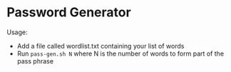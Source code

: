 # Password Generator

Usage:

- Add a file called wordlist.txt containing your list of words
- Run `pass-gen.sh N` where N is the number of words to form part of the pass phrase
